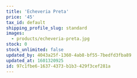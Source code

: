 ```yaml
---
title: 'Echeveria Preta'
price: '45'
tax_id: default
shipping_profile_slug: standard
images:
  - products/echeveria-preta.jpg
stock: 0
stock_unlimited: false
updated_by: 4043a25f-1360-4ab8-bf55-7bedfd3fba89
updated_at: 1601320925
id: 97c1fbe6-1637-4373-b1b3-429f3cef281a
---
```

